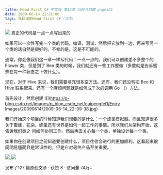 ```yaml
---
title: Head First C# 中文版 第12章 回顾与前瞻 page531
date: 2009-06-14 22:21:00
tags: 我翻译的Head First C#（习作）
---
```

![](https://p-blog.csdn.net/images/p_blog_csdn_net/cuipengfei1/EntryImages/20090614/2009-06-14_21-55-53.jpg) 真正的代码是一点一点写出来的

如果可以一次性写完一个类的代码，编译，测试，然后把它放到一边，再来写另一个类的话自然是很好的。不幸的是，这是不可能的。

通常，你会像我们这一章一样写代码：一点一点的。我们可以创建差不多整个的  Flower  类，但是到了  Bee
类的时候，我们就还有一些工作要做（多数就是告诉蜜蜂在每一种状态之下做什么）。

现在，对于  Hive  来说，我们需要填充很多空方法。还有，我们还没有把  Bee  和  Hive  联系起来。还有一个麻烦问题就是如何成千次的调用
Go  （）方法。

首先设计，然后创建 ![](https://p-blog.csdn.net/images/p_blog_csdn_net/cuipengfei1/Entry
Images/20090614/2009-06-14_22-09-38.jpg)

我们开始这个项目的时候知道我们想要的是什么：一个蜂巢模拟器。而且知道很多关于蜜蜂，花朵，蜂巢还有世界是如何一起工作的事情。所以我们从架构开始，这告诉我们类之
间如何协同工作。然后再去关心每一个类，单独设计每一个类。

如果你在创建项目之前知道要创建什么，项目往往会进行的更加顺利。这看起来很简明易懂而且是常识性的。但是它对最终产品至关重要。



[ ![](https://profile.csdnimg.cn/5/2/5/3_cuipengfei1)
![](https://g.csdnimg.cn/static/user-reg-year/1x/11.png)
](https://blog.csdn.net/cuipengfei1)



发布了127 篇原创文章  ·  获赞 8  ·  访问量 74万+

